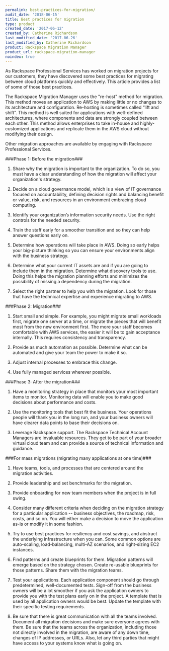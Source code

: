 ```yaml
---
permalink: best-practices-for-migration/
audit_date: '2018-06-15'
title: Best practices for migration
type: product
created_date: '2017-06-12'
created_by: Catherine Richardson
last_modified_date: '2017-06-26'
last_modified_by: Catherine Richardson
product: Rackspace Migration Manager
product_url: rackspace-migration-manager
noindex: true
---
```


As Rackspace Professional Services has worked on migration projects for our
customers, they have discovered some best practices for migrating between cloud
platforms quickly and effectively. This article provides a list of some of
those best practices.

The Rackspace Migration Manager uses the "re-host" method for migration. This
method moves an application to AWS by making little or no changes to its
architecture and configuration. Re-hosting is sometimes called “lift and
shift”. This method is well suited for applications with well-defined
architectures, where components and data are strongly coupled between each
other. This method allows enterprises to take in-house and highly-customized
applications and replicate them in the AWS cloud without modifying their
design.

Other migration approaches are available by engaging with Rackspace
Professional Services.


###Phase 1: Before the migration###

1. Share why the migration is important to the organization.
   To do so, you must have a clear understanding of how the migration will
   affect your organization's strategy.

2. Decide on a cloud governance model, which is a view of IT governance
   focused on accountability, defining decision rights and balancing benefit
   or value, risk, and resources in an environment embracing cloud computing.

3. Identify your organization’s information security needs. Use the right
   controls for the needed security.

4. Train the staff early for a smoother transition and so they can help answer
   questions early on.

5. Determine how operations will take place in AWS. Doing so early helps your
   big-picture thinking so you can ensure your environments align with the
   business strategy.

6. Determine what your current IT assets are and if you are going to include
   them in the migration. Determine what discovery tools to use. Doing this
   helps the migration planning efforts and minimizes the possibility of
   missing a dependency during the migration.

7. Select the right partner to help you with the migration. Look
   for those that have the technical expertise and experience
   migrating to AWS.


###Phase 2: Migration###

1. Start small and simple. For example, you might migrate small workloads
   first, migrate one server at a time, or migrate the pieces that will
   benefit most from the new environment first. The more your staff becomes
   comfortable with AWS services, the easier it will be to gain acceptance
   internally. This requires consistency and transparency.

2. Provide as much automation as possible. Determine what can be automated and
   give your team the power to make it so.

3. Adjust internal processes to embrace this change.

4. Use fully managed services wherever possible.


###Phase 3: After the migration###

1. Have a monitoring strategy in place that monitors your most important
   items to monitor. Monitoring data will enable you to make good decisions
   about performance and costs.

2. Use the monitoring tools that best fit the business. Your operations people
   will thank you in the long run, and your business owners will have clearer
   data points to base their decisions on.

3. Leverage Rackspace support. The Rackspace Technical Account Managers are
   invaluable resources. They get to be part of your broader virtual cloud team
   and can provide a source of technical information and guidance.


###For mass migrations (migrating many applications at one time)###

1. Have teams, tools, and processes that are centered around the migration
   activities.

2. Provide leadership and set benchmarks for the migration.

3. Provide onboarding for new team members when the project is in full swing.

4. Consider many different criteria when deciding on the migration strategy
   for a particular application -- business objectives, the roadmap,
   risk, costs, and so on. You will either make a decision to move the
   application as-is or modify it in some fashion.

5. Try to use best practices for resiliency and cost savings, and abstract the
   underlying infrastructure when you can. Some common options are
   auto-scaling, load-balancing, multi-AZ scenarios, and right-sizing EC2
   instances.

6. Find patterns and create blueprints for them. Migration patterns will
   emerge based on the strategy chosen. Create re-usable blueprints for
   those patterns. Share them with the migration teams.

7. Test your applications. Each application component should go through
   predetermined, well-documented tests. Sign-off from the business owners
   will be a lot smoother if you ask the application owners to provide you
   with the test plans early on in the project. A template that is used by all
   application owners would be best. Update the template with their specific
   testing requirements.

8. Be sure that there is great communication with all the teams involved.
   Document all migration decisions and make sure everyone agrees with them.
   Be sure that the teams across the organization, including those not directly
   involved in the migration, are aware of any down time, changes of IP
   addresses, or URLs. Also, let any third parties that might have access to
   your systems know what is going on.
